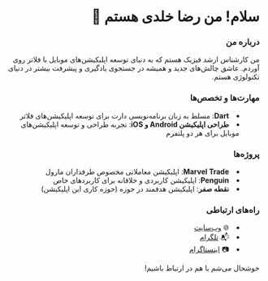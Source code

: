 <div dir="rtl" style="text-align: right;">

# سلام! من رضا خلدی هستم 👋

### درباره من
من کارشناس ارشد فیزیک هستم که به دنیای توسعه اپلیکیشن‌های موبایل با فلاتر روی آوردم. عاشق چالش‌های جدید و همیشه در جستجوی یادگیری و پیشرفت بیشتر در دنیای تکنولوژی هستم.

### مهارت‌ها و تخصص‌ها
<ul style="list-style-position: inside; text-align: right;">
  <li><b>Dart</b>: مسلط به زبان برنامه‌نویسی دارت برای توسعه اپلیکیشن‌های فلاتر</li>
  <li><b>طراحی اپلیکیشن Android و iOS</b>: تجربه طراحی و توسعه اپلیکیشن‌های موبایل برای هر دو پلتفرم</li>
</ul>

### پروژه‌ها
<ul style="list-style-position: inside; text-align: right;">
  <li><b>Marvel Trade</b>: اپلیکیشن معاملاتی مخصوص طرفداران مارول</li>
  <li><b>Penguin</b>: اپلیکیشن کاربردی و خلاقانه برای کاربردهای خاص</li>
  <li><b>نقطه صفر</b>: اپلیکیشن هدفمند در حوزه (حوزه کاری این اپلیکیشن)</li>
</ul>

### راه‌های ارتباطی
<ul style="list-style-position: inside; text-align: right;">
  <li>🌐 <a href="http://www.fluttereza.com/">وب‌سایت</a></li>
  <li>📬 <a href="https://t.me/rizaxldi">تلگرام</a></li>
  <li>📷 <a href="https://www.instagram.com/fluttereza/">اینستاگرام</a></li>
</ul>

خوشحال می‌شم با هم در ارتباط باشیم!

</div>

